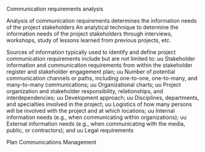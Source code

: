 Communication requirements analysis

Analysis of communication requirements determines the information needs of the project stakeholders
An analytical technique to determine the information needs of the project 
stakeholders through interviews, workshops, study of lessons learned from previous projects, etc.


Sources of information typically used to identify and define project communication requirements include but are not 
limited to:
uu Stakeholder information and communication requirements from within the stakeholder register and stakeholder 
engagement plan;
uu Number of potential communication channels or paths, including one-to-one, one-to-many, and many-to-many 
communications;
uu Organizational charts;
uu Project organization and stakeholder responsibility, relationships, and interdependencies;
uu Development approach;
uu Disciplines, departments, and specialties involved in the project;
uu Logistics of how many persons will be involved with the project and at which locations;
uu Internal information needs (e.g., when communicating within organizations);
uu External information needs (e.g., when communicating with the media, public, or contractors); and
uu Legal requirements



Plan Communications Management


